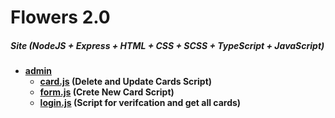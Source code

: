 # Flowers 2.0
##### Site (NodeJS + Express + HTML + CSS + SCSS + TypeScript + JavaScript)
- **[admin](./)**
    - **[card.js](./card.js) (Delete and Update Cards Script)**
    - **[form.js](./form.js) (Crete New Card Script)**
    - **[login.js](./login.js) (Script for verifcation and get all cards)**